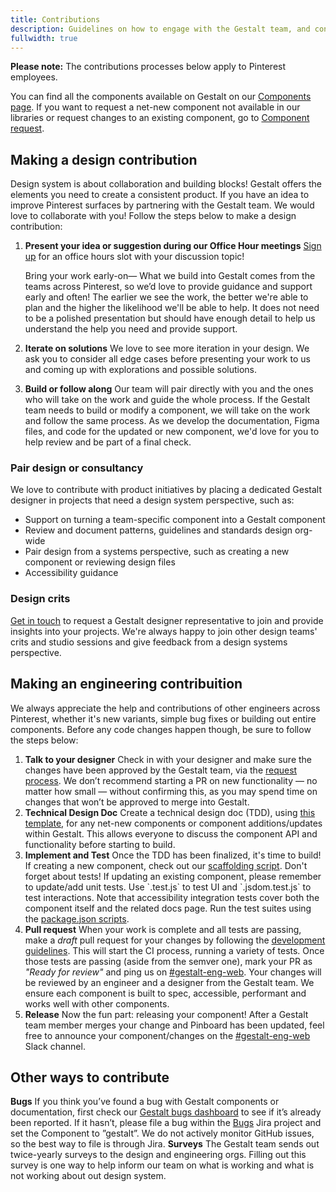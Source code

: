 ```yaml
---
title: Contributions
description: Guidelines on how to engage with the Gestalt team, and contribute.
fullwidth: true
---
```


**Please note:** The contributions processes below apply to Pinterest employees.

You can find all the components available on Gestalt on our [Components page](https://gestalt.pinterest.systems/web/overview). If you want to request a net-new component not available in our libraries or request changes to an existing component, go to [Component request](/team_support/component_request).

## Making a design contribution

Design system is about collaboration and building blocks! Gestalt offers the elements you need to create a consistent product. If you have an idea to improve Pinterest surfaces by partnering with the Gestalt team. We would love to collaborate with you! Follow the steps below to make a design contribution:

1. **Present your idea or suggestion during our Office Hour meetings**
    [Sign up](https://pinch.pinadmin.com/gestaltSignUp) for an office hours slot with your discussion topic!
    
    Bring your work early-on— What we build into Gestalt comes from the teams across Pinterest, so we’d love to provide guidance and support early and often! The earlier we see the work, the better we're able to plan and the higher the likelihood we'll be able to help. It does not need to be a polished presentation but should have enough detail to help us understand the help you need and provide support.
2. **Iterate on solutions**
    We love to see more iteration in your design. We ask you to consider all edge cases before presenting your work to us and coming up with explorations and possible solutions.
3. **Build or follow along**
   Our team will pair directly with you and the ones who will take on the work and guide the whole process. If the Gestalt team needs to build or modify a component, we will take on the work and follow the same process. As we develop the documentation, Figma files, and code for the updated or new component, we'd love for you to help review and be part of a final check.

### Pair design or consultancy

We love to contribute with product initiatives by placing a dedicated Gestalt designer in projects that need a design system perspective, such as:

- Support on turning a team-specific component into a Gestalt component
- Review and document patterns, guidelines and standards design org-wide
- Pair design from a systems perspective, such as creating a new component or reviewing design files
- Accessibility guidance

### Design crits

[Get in touch](https://pinch.pinadmin.com/gestaltSignUp) to request a Gestalt designer representative to join and provide insights into your projects. We're always happy to join other design teams' crits and studio sessions and give feedback from a design systems perspective.

## Making an engineering contribuition

We always appreciate the help and contributions of other engineers across Pinterest, whether it's new variants, simple bug fixes or building out entire components. Before any code changes happen though, be sure to follow the steps below:

1. **Talk to your designer**
   Check in with your designer and make sure the changes have been approved by the Gestalt team, via the [request process](/team_support/component_request). We don’t recommend starting a PR on new functionality — no matter how small — without confirming this, as you may spend time on changes that won’t be approved to merge into Gestalt.
2. **Technical Design Doc**
   Create a technical design doc (TDD), using [this template](https://pinch.pinadmin.com/gestaltTDD), for any net-new components or component additions/updates within Gestalt. This allows everyone to discuss the component API and functionality before starting to build.
3. **Implement and Test**
   Once the TDD has been finalized, it's time to build! If creating a new component, check out our [scaffolding script](https://github.com/pinterest/gestalt/blob/master/scripts/generateComponent.js). Don't forget about tests! If updating an existing component, please remember to update/add unit tests. Use \`.test.js\` to test UI and \`.jsdom.test.js\` to test interactions. Note that accessibility integration tests cover both the component itself and the related docs page. Run the test suites using the [package.json scripts](https://github.com/pinterest/gestalt/blob/master/package.json#L101).
4. **Pull request**
    When your work is complete and all tests are passing, make a _draft_ pull request for your changes by following the [development guidelines](/get_started/developers/installation). This will start the CI process, running a variety of tests. Once those tests are passing (aside from the semver one), mark your PR as _"Ready for review"_ and ping us on [#gestalt-eng-web](https://pinch.pinadmin.com/gestaltSlack). Your changes will be reviewed by an engineer and a designer from the Gestalt team. We ensure each component is built to spec, accessible, performant and works well with other components.
5. **Release**
   Now the fun part: releasing your component! After a Gestalt team member merges your change and Pinboard has been updated, feel free to announce your component/changes on the [#gestalt-eng-web](https://pinch.pinadmin.com/gestaltSlack) Slack channel.

## Other ways to contribute

**Bugs**
If you think you’ve found a bug with Gestalt components or documentation, first check our [Gestalt bugs dashboard](https://jira.pinadmin.com/secure/Dashboard.jspa?selectPageId=29639) to see if it’s already been reported. If it hasn’t, please file a bug within the [Bugs](https://pinch.pinadmin.com/gestaltJiraBugs) Jira project and set the Component to ”gestalt”. We do not actively monitor GitHub issues, so the best way to file is through Jira.
**Surveys**
The Gestalt team sends out twice-yearly surveys to the design and engineering orgs. Filling out this survey is one way to help inform our team on what is working and what is not working about out design system.

